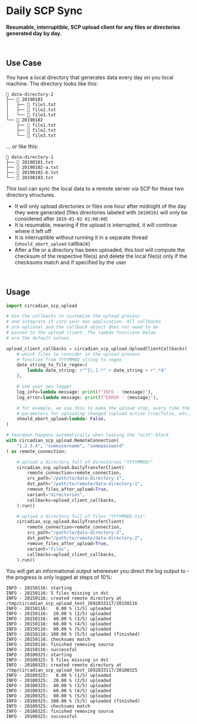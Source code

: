 # Daily SCP Sync

**Resumable, interruptible, SCP upload client for any files or directories generated day by day.**

<br/>

## Use Case

You have a local directory that generates data every day on you local machine. The directory looks like this:

```
📁 data-directory-2
├── 📁 20190101
│   ├── 📄 file1.txt
│   ├── 📄 file2.txt
│   └── 📄 file3.txt
└── 📁 20190102
    ├── 📄 file1.txt
    ├── 📄 file2.txt
    └── 📄 file3.txt
```

... or like this:

```
📁 data-directory-1
├── 📄 20190101.txt
├── 📄 20190102-a.txt
├── 📄 20190102-b.txt
└── 📄 20190103.txt
```

This tool can sync the local data to a remote server via SCP for these two directory structures.

- It will only upload directories or files one hour after midnight of the day they were generated (files directories labeled with `20190101` will only be considered after `2019-01-02 01:00:00`)
- It is resumable, meaning if the upload is interrupted, it will continue where it left off
- It is interruptible without running it in a separate thread (`should_abort_upload` callback)
- After a file or a directory has been uploaded, this tool will compute the checksum of the respective file(s) and delete the local file(s) only if the checksums match and if specified by the user

<br/>

## Usage

```python
import circadian_scp_upload

# Use the callbacks to customize the upload process
# and integrate it into your own application. All callbacks
# are optional and the callback object does not need to be
# passed to the upload client. The lambda functions below
# are the default values.

upload_client_callbacks = circadian_scp_upload.UploadClientCallbacks(
    # which files to consider in the upload process
    # function from YYYYMMDD string to regex
    date_string_to_file_regex=(
        lambda date_string: r"^[\.].*" + date_string + r".*$"
    ),

    # use your own logger
    log_info=lambda message: print(f"INFO - {message}"),
    log_error=lambda message: print(f"ERROR - {message}"),

    # for example, we use this to make the upload stop, every time the
    # parameters for uploading changed (upload active true/false, etc.)
    should_abort_upload=lambda: False,
)

# teardown happens automatically when leaving the "with"-block
with circadian_scp_upload.RemoteConnection(
    "1.2.3.4", "someusername", "somepassword"
) as remote_connection:

    # upload a directory full of directories "YYYYMMDD/"
    circadian_scp_upload.DailyTransferClient(
        remote_connection=remote_connection,
        src_path="/path/to/data-directory-1",
        dst_path="/path/to/remote/data-directory-1",
        remove_files_after_upload=True,
        variant="directories",
        callbacks=upload_client_callbacks,
    ).run()

    # upload a directory full of files "YYYYMMDD.txt"
    circadian_scp_upload.DailyTransferClient(
        remote_connection=remote_connection,
        src_path="/path/to/data-directory-2",
        dst_path="/path/to/remote/data-directory-2",
        remove_files_after_upload=True,
        variant="files",
        callbacks=upload_client_callbacks,
    ).run()
```

You will get an informational output whereever you direct the log output to - the progress is only logged at steps of 10%:

```log
INFO - 20150116: starting
INFO - 20150116: 5 files missing in dst
INFO - 20150116: created remote directory at /tmp/circadian_scp_upload_test_1692833117/20150116
INFO - 20150116:   0.00 % (1/5) uploaded
INFO - 20150116:  20.00 % (2/5) uploaded
INFO - 20150116:  40.00 % (3/5) uploaded
INFO - 20150116:  60.00 % (4/5) uploaded
INFO - 20150116:  80.00 % (5/5) uploaded
INFO - 20150116: 100.00 % (5/5) uploaded (finished)
INFO - 20150116: checksums match
INFO - 20150116: finished removing source
INFO - 20150116: successful
INFO - 20100325: starting
INFO - 20100325: 5 files missing in dst
INFO - 20100325: created remote directory at /tmp/circadian_scp_upload_test_1692833117/20100325
INFO - 20100325:   0.00 % (1/5) uploaded
INFO - 20100325:  20.00 % (2/5) uploaded
INFO - 20100325:  40.00 % (3/5) uploaded
INFO - 20100325:  60.00 % (4/5) uploaded
INFO - 20100325:  80.00 % (5/5) uploaded
INFO - 20100325: 100.00 % (5/5) uploaded (finished)
INFO - 20100325: checksums match
INFO - 20100325: finished removing source
INFO - 20100325: successful
```
